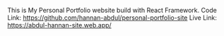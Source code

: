 This is My Personal Portfolio website build with React Framework.
Code Link: https://github.com/hannan-abdul/personal-portfolio-site
Live Link: https://abdul-hannan-site.web.app/